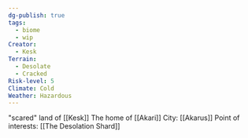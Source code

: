 ```yaml
---
dg-publish: true
tags:
  - biome
  - wip
Creator:
  - Kesk
Terrain:
  - Desolate
  - Cracked
Risk-level: 5
Climate: Cold
Weather: Hazardous
---
```


"scared" land of [[Kesk]]
The home of [[Akari]] 
City: [[Akarus]]
Point of interests: [[The Desolation Shard]]